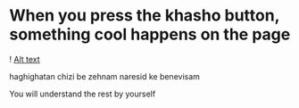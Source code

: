 #  When you press the khasho button, something cool happens on the page

! [ Alt text](photo/881537.jpg)


haghighatan chizi be zehnam naresid ke benevisam

You will understand the rest by yourself
